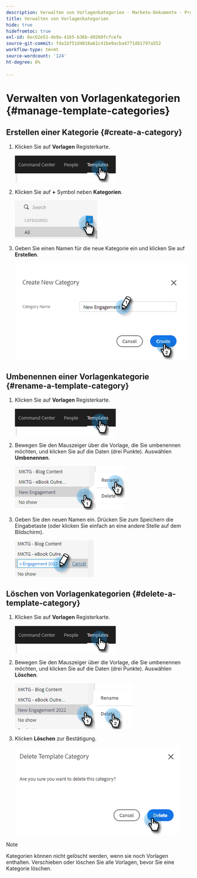 ```yaml
---
description: Verwalten von Vorlagenkategorien - Marketo-Dokumente - Produktdokumentation
title: Verwalten von Vorlagenkategorien
hide: true
hidefromtoc: true
exl-id: 6ec62e51-de9a-4165-b36b-d9260fcfcefe
source-git-commit: fda1bf51d4016a61c41be9acba4771db1797a552
workflow-type: tm+mt
source-wordcount: '124'
ht-degree: 0%

---
```


# Verwalten von Vorlagenkategorien {#manage-template-categories}

## Erstellen einer Kategorie {#create-a-category}

1. Klicken Sie auf **Vorlagen** Registerkarte.

   ![](assets/manage-template-categories-1.png)

1. Klicken Sie auf **+** Symbol neben **Kategorien**.

   ![](assets/manage-template-categories-2.png)

1. Geben Sie einen Namen für die neue Kategorie ein und klicken Sie auf **Erstellen**.

   ![](assets/manage-template-categories-3.png)

## Umbenennen einer Vorlagenkategorie {#rename-a-template-category}

1. Klicken Sie auf **Vorlagen** Registerkarte.

   ![](assets/manage-template-categories-4.png)

1. Bewegen Sie den Mauszeiger über die Vorlage, die Sie umbenennen möchten, und klicken Sie auf die Daten (drei Punkte). Auswählen **Umbenennen**.

   ![](assets/manage-template-categories-5.png)

1. Geben Sie den neuen Namen ein. Drücken Sie zum Speichern die Eingabetaste (oder klicken Sie einfach an eine andere Stelle auf dem Bildschirm).

   ![](assets/manage-template-categories-6.png)

## Löschen von Vorlagenkategorien {#delete-a-template-category}

1. Klicken Sie auf **Vorlagen** Registerkarte.

   ![](assets/manage-template-categories-7.png)

1. Bewegen Sie den Mauszeiger über die Vorlage, die Sie umbenennen möchten, und klicken Sie auf die Daten (drei Punkte). Auswählen **Löschen**.

   ![](assets/manage-template-categories-8.png)

1. Klicken **Löschen** zur Bestätigung.

   ![](assets/manage-template-categories-9.png)

>[!NOTE]
>
>Kategorien können nicht gelöscht werden, wenn sie noch Vorlagen enthalten. Verschieben oder löschen Sie alle Vorlagen, bevor Sie eine Kategorie löschen.
